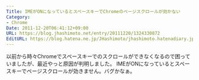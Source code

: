 ```yaml
---
Title: IMEがONになっているとスペースキーでChromeのページスクロールが効かない
Category:
- Chrome
Date: 2011-12-20T06:41:12+09:00
URL: https://blog.jhashimoto.net/entry/20111220/1324330872
EditURL: https://blog.hatena.ne.jp/JHashimoto/jhashimoto.hatenadiary.jp/atom/entry/12921228815717256958
---
```


以前から時々Chromeでスペースキーでのスクロールができなくなるので困っていましたが、最近やっと原因が判明しました。
IMEがONになっているとスペースキーでページスクロールが効きません。バグかなぁ。
